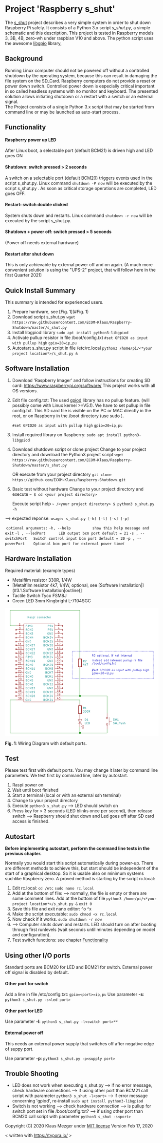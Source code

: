 

# Project 'Raspberry s_shut'

The  [s_shut](https://github.com/ECOM-Klaus/Raspberry-Shutdown) project describes a very simple system in order to shut down Raspberry Pi safely. It consists of a Python 3.x script *s_shut.py*, a simple schematic and this description.
 This project is tested in Raspberry models 3, 3B, 4B, zero-wh under raspbian V10 and above.
 The python script uses the awesome [libgpio](https://git.kernel.org/pub/scm/libs/libgpiod/libgpiod.git/about/) library,

## Background

Running Linux computer should not be powered off without a controlled shutdown by the operating system, because this can result in damaging the file system on the SD_Card. Raspberry computers do not provide a reset or power down switch.
 Controlled power down is especially critical important in so called headless systems with no monitor and keyboard.
 The presented solution allows initiating shutdown or a restart with a switch or an external signal.   
 The Project consists of a single Python 3.x script that may be started from command line or may be launched as auto-start process.

## Functionality

#### Raspberry power up LED

After Linux boot, a selectable port (default BCM21) is driven high and LED goes ON

#### Shutdown: switch pressed > 2 seconds

A switch on a selectable port (default BCM20) triggers events used in the script s_shut.py.
 Linux command `shutdown -P now` will be executed by the script s_shut.py . As soon as critical storage operations are completed, LED goes OFF.

#### Restart: switch double clicked

System shuts down and restarts.
Linux command `shutdown -r now`  will be executed by the script s_shut.py.

#### Shutdown + power off: switch pressed > 5 seconds

(Power off needs external hardware)

#### Restart after shut down

This is only achievable by external power off and on again. (A much more convenient solution is using the "UPS-2" project, that will follow here in the first Quarter 2021)

## Quick Install Summary

This summary is intended for experienced users.

1. Prepare hardware, see [Fig. 1](#Fig. 1)
2. Download script s_shut.py 
    `wget https://raw.githubusercontent.com/ECOM-Klaus/Raspberry-Shutdown/master/s_shut.py`  
3. Install libgpiod library
    `sudo apt install python3-libgpiod`
4. Activate pullup resistor in file /boot/config.txt 
    `#set GPIO20 as input with pullup high` 
    `gpio=20=ip,pu`
5. Autostart s_shut.py script in file /etc/rc.local
    `python3 /home/pi/<*your project location*>/s_shut.py &`
    	

## Software Installation

1. Download 'Raspberry Imager' and follow instructions for creating SD card:
    https://www.raspberrypi.org/software/
    This project works with all OS versions.
    	

2. Edit file config.txt:
    The used [gpiod](https://github.com/warthog618/gpiod) library has no pullup feature. (will possibly come with Linux kernel >=V5.1). We have to set pullup in file config.txt. 
    This SD card file is visible on the PC or MAC directly in the root, or on Raspberry in the /boot directory (use sudo <editor>).

   `#set GPIO20 as input with pullup high`
   `gpio=20=ip,pu`
       

3. Install required library on Raspberry:
    `sudo apt install python3-libgpiod`

4. Download shutdown script or clone project
    Change to your project directory and download the Python3 project script
    `wget https://raw.githubusercontent.com/ECOM-Klaus/Raspberry-Shutdown/master/s_shut.py`  

   OR execute from your project directory 
    `git clone https://github.com/ECOM-Klaus/Raspberry-Shutdown.git`

5. Basic test  without hardware
    Change to your project directory and execute 
    `~ $ cd <your project directory>`

   Execute script help
   `~ /<your project directory> $ python3 s_shut.py -h` 

 --> expected reponse:
   `usage: s_shut.py [-h] [-l] [-s] [-p]`

​	 `optional arguments:`
  `-h, --help          show this help message and exit`
  `-l , --ledPort      LED output bcm port default = 21`
  `-s , --switchPort   Switch control input bcm port default = 20`
  `-p , --powerPort    Optional bcm port for external power time`r

##    

## Hardware Installation

Required material: (example types)
- Metalfilm resistor 	330R, 1/4W
- [Metalfilm resistor 	4k7, 1/4W, optional, see [Software Installation|](#3.1.Software Installation|outline)]
- Tactile Switch 		Tyco FSM8J
- Green LED 3mm 	Kingbright L-7104SGC

![s_shut-hardware](s_shut-hardware.png)

   **Fig. 1**: Wiring Diagram with default ports.





## Test

Please test first with default ports. You may change it later by command line parameters. We test first by command line, later by autostart.

1. Raspi power on  
2. Wait until boot finished
3. Start a terminal (local or with an external ssh terminal)
4. Change to your project directory  
5. Execute `python3 s_shut.py` 
    --> LED should switch on
6. Press key for > 3 seconds (LED blinks once per second), then release switch
    --> Raspberry should shut down and Led goes off  after SD card access is finished.  

 

##   Autostart

**Before implementing autostart, perform the command line  tests in the previous chapter.** 

Normally you would start this script automatically during power-up. There are different methods to achieve this, but start should be independent of the start of a graphical desktop. So it is usable also on minimum systems suchlike Raspberry zero. A proved method is starting by the script rc.local:

1. Edit rc.local:
    `cd /etc`
    `sudo nano rc.local`
2. Add at the bottom of file:
    --> normally, the file is empty or there are some comment lines. Add at the bottom of file
    `python3 /home/pi/<*your project location*>/s_shut.py &`
    `exit 0`
3. Save this file and exit nano editor:
    ^o ^x
4. Make the script executable:
    `sudo chmod +x rc.local`
5. Now check if it works. 
    `sudo shutdown -r now`
6. --> Computer shuts down and restarts. LED should turn on after booting through first runlevels (wait seconds until minutes depending on model and configuration).
7. Test switch functions: see chapter [Functionality](#3.Functionality|outline)



## Using other I/O ports

Standard ports are BCM20 for LED and BCM21 for switch. External power off signal is disabled by default.

#### Other port for switch

Add a line in file /etc/config.txt: 
`gpio=<port>=ip,pu`
Use parameter **-s**: 
`python3 s_shut.py -s<led port>`

#### Other port for LED

Use parameter **-l**: 
`python3 s_shut.py -l<switch port>**`

#### External power off 

This needs an external power supply that switches off after negative edge of suppy port.

Use parameter **-p**: 
`python3 s_shut.py -p<supply port>`

 

##   Trouble Shooting

- LED does not work when executing s_shut.py
   --> if no error message, check hardware connections
   --> if using other port than BCM21 call script with parameter	`python3 s_shut -l<port>` 
   --> if error message concerning 'gpiod', re-install		`sudo apt install python3-libgpiod`
- Switch is not working	
   --> check hardware connection
   --> is pullup for switch port set in file /boot/config.txt?
   -->  if using other port than BCM20 call script with parameter  `python3 s_shut -s<port>`



Copyright (C) 2020 Klaus Mezger under [MIT license](https://opensource.org/licenses/MIT)
Version Feb 17, 2020 

< written with https://typora.io/ >

